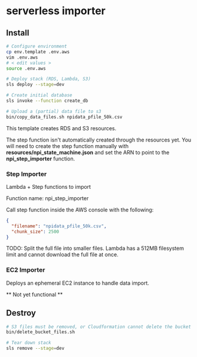 # serverless importer

## Install

```bash
# Configure environment
cp env.template .env.aws
vim .env.aws
# < edit values >
source .env.aws

# Deploy stack (RDS, Lambda, S3)
sls deploy --stage=dev

# Create initial database
sls invoke --function create_db

# Upload a (partial) data file to s3
bin/copy_data_files.sh npidata_pfile_50k.csv
```

This template creates RDS and S3 resources.

The step function isn't automatically created through the resources yet.  You will need to create the step function
manually with __resources/npi_state_machine.json__ and set the ARN to point to the __npi_step_importer__ function.

### Step Importer

Lambda + Step functions to import

Function name: npi_step_importer

Call step function inside the AWS console with the following:

```json
{
  "filename": "npidata_pfile_50k.csv",
  "chunk_size": 2500
}
```

TODO: Split the full file into smaller files.  Lambda has a 512MB filesystem limit and cannot download the full file at once.

### EC2 Importer

Deploys an ephemeral EC2 instance to handle data import.

** Not yet functional **


## Destroy

```bash
# S3 files must be removed, or Cloudformation cannot delete the bucket
bin/delete_bucket_files.sh

# Tear down stack
sls remove --stage=dev
```